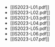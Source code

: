 - [[IS2023-L01.pdf]]
- [[IS2023-L02.pdf]]
- [[IS2023-L03.pdf]]
- [[IS2023-L04.pdf]]
- [[IS2023-L05.pdf]]
- [[IS2023-L06.pdf]]
- [[IS2023-L07.pdf]]